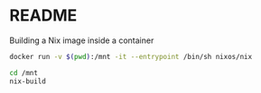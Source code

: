 # README
Building a Nix image inside a container

```sh
docker run -v $(pwd):/mnt -it --entrypoint /bin/sh nixos/nix     

cd /mnt 
nix-build
```


